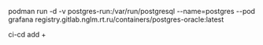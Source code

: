 podman run -d -v postgres-run:/var/run/postgresql --name=postgres --pod grafana registry.gitlab.nglm.rt.ru/containers/postgres-oracle:latest

ci-cd add +